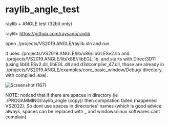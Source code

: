 # raylib_angle_test
raylib + ANGLE test (32bit only)

raylib: https://github.com/raysan5/raylib


open ./projects/VS2019.ANGLE/raylib.sln and run. 

It uses ./projects/VS2019.ANGLE/lib/x86/libGLESv2.lib  and ./projects/VS2019.ANGLE/lib/x86//libEGL.lib, 
and starts with Direct3D11 (using libGLESv2.dll, libEGL.dll and d3dcompiler_47.dll, 
those are already in 
./projects/VS2019.ANGLE/examples/core_basic_window/Debug/ directory, with compiled .exe).

![Screenshot (167)](https://user-images.githubusercontent.com/2569545/155713998-0d388a04-69a9-43e6-95cd-0316a5a0604a.png)


NOTE: noticed that if there are spaces in directory (ie   ./PROGAMMING/raylib_angle (copy)/   then compilation failed (happened VS2022). So dont use spaces in directories' names (which is good advice always, spaces can be replaced with _ and windows/linux softwares cant complain)
